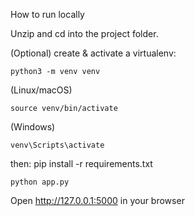 How to run locally

Unzip and cd into the project folder.

(Optional) create & activate a virtualenv:

    python3 -m venv venv

(Linux/macOS)

    source venv/bin/activate 
(Windows)

    venv\Scripts\activate 
then:
    pip install -r requirements.txt

    python app.py

Open http://127.0.0.1:5000 in your browser
